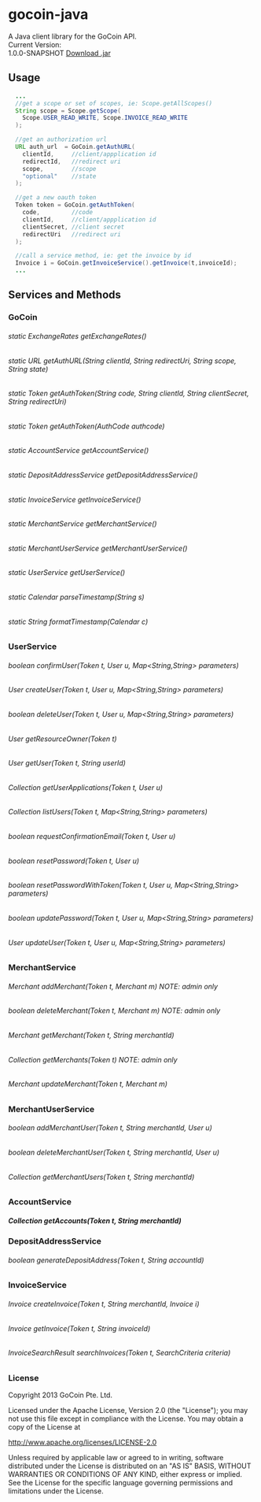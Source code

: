 gocoin-java
===========

A Java client library for the GoCoin API.<br>
Current Version: <br>
1.0.0-SNAPSHOT 
[Download .jar](http://gocoin-developers.s3.amazonaws.com/downloads/gocoin-java-1.0.0-SNAPSHOT.zip)


## Usage

```java
  ...
  //get a scope or set of scopes, ie: Scope.getAllScopes()
  String scope = Scope.getScope(
    Scope.USER_READ_WRITE, Scope.INVOICE_READ_WRITE
  );

  //get an authorization url
  URL auth_url  = GoCoin.getAuthURL(
    clientId,     //client/appplication id
    redirectId,   //redirect uri
    scope,        //scope
    "optional"    //state
  );

  //get a new oauth token
  Token token = GoCoin.getAuthToken(
    code,         //code
    clientId,     //client/appplication id
    clientSecret, //client secret
    redirectUri   //redirect uri
  );

  //call a service method, ie: get the invoice by id
  Invoice i = GoCoin.getInvoiceService().getInvoice(t,invoiceId);
  ...
```

## Services and Methods

### GoCoin

###### static ExchangeRates getExchangeRates()
###### static URL getAuthURL(String clientId, String redirectUri, String scope, String state)
###### static Token getAuthToken(String code, String clientId, String clientSecret, String redirectUri)
###### static Token getAuthToken(AuthCode authcode)
###### static AccountService getAccountService() 
###### static DepositAddressService getDepositAddressService()
###### static InvoiceService getInvoiceService()
###### static MerchantService getMerchantService()
###### static MerchantUserService getMerchantUserService()
###### static UserService getUserService()
###### static Calendar parseTimestamp(String s)
###### static String formatTimestamp(Calendar c)

### UserService

###### boolean confirmUser(Token t, User u, Map<String,String> parameters)
###### User createUser(Token t, User u, Map<String,String> parameters)
###### boolean deleteUser(Token t, User u, Map<String,String> parameters)
###### User getResourceOwner(Token t)
###### User getUser(Token t, String userId)
###### Collection<Application> getUserApplications(Token t, User u)
###### Collection<User> listUsers(Token t, Map<String,String> parameters)
###### boolean requestConfirmationEmail(Token t, User u)
###### boolean resetPassword(Token t, User u)
###### boolean resetPasswordWithToken(Token t, User u, Map<String,String> parameters)
###### boolean updatePassword(Token t, User u, Map<String,String> parameters)
###### User updateUser(Token t, User u, Map<String,String> parameters)

### MerchantService

###### Merchant addMerchant(Token t, Merchant m)           NOTE: admin only
###### boolean deleteMerchant(Token t, Merchant m)         NOTE: admin only
###### Merchant getMerchant(Token t, String merchantId)
###### Collection<Merchant> getMerchants(Token t)          NOTE: admin only
###### Merchant updateMerchant(Token t, Merchant m)

### MerchantUserService

###### boolean addMerchantUser(Token t, String merchantId, User u)
###### boolean deleteMerchantUser(Token t, String merchantId, User u)
###### Collection<User> getMerchantUsers(Token t, String merchantId)

### AccountService

##### Collection<Account> getAccounts(Token t, String merchantId)

### DepositAddressService

###### boolean generateDepositAddress(Token t, String accountId)

### InvoiceService

###### Invoice createInvoice(Token t, String merchantId, Invoice i)
###### Invoice getInvoice(Token t, String invoiceId)
###### InvoiceSearchResult searchInvoices(Token t, SearchCriteria criteria)

### License

Copyright 2013 GoCoin Pte. Ltd.

Licensed under the Apache License, Version 2.0 (the "License");
you may not use this file except in compliance with the License.
You may obtain a copy of the License at

   http://www.apache.org/licenses/LICENSE-2.0

Unless required by applicable law or agreed to in writing, software
distributed under the License is distributed on an "AS IS" BASIS,
WITHOUT WARRANTIES OR CONDITIONS OF ANY KIND, either express or implied.
See the License for the specific language governing permissions and
limitations under the License.
